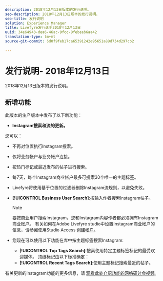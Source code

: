 ```yaml
---
description: 2018年12月13日版本的发行说明。
seo-description: 2018年12月13日版本的发行说明。
seo-title: 发行说明
solution: Experience Manager
title: Livefyre发行说明2018年12月13日
uuid: 34e64943-dea6-46ac-9fcc-8febeab6aa42
translation-type: tm+mt
source-git-commit: 6d0f9feb17ca65391242e95651a89d734d297cb2

---
```



# 发行说明- 2018年12月13日

2018年12月13日版本的发行说明。

## 新增功能

此版本的生产版本中发布了以下新功能：

* **Instagram搜索和流的更新。**

您可以：

* 不再对位置执行Instagram搜索。
* 仅将业务帐户与业务帐户连接。
* 按热门标记或最近发布的帖子进行搜索。
* 每7天，每个Instagram商业帐户最多可搜索30个唯一的主题标签。

* Livefyre将使用基于位置的过滤器删除Instagram流规则，以避免失败。
* **[!UICONTROL Business User Search]**:按输入作者搜索Instagram帖子。

   >[!NOTE]
   >
   >要按商业用户搜索Instagram，您和Instagram内容作者都必须拥有Instagram商业账户。 有关如何在Adobe Livefyre studio中设置Instagram商业帐户的信息，请参阅使用Studio Access [创建帐户](/help/using/c-users-creating-accounts-with-studio-access/t-configure-social-accout-instagram/c-about-instagram-accounts.md#c_about_instagram_accounts)。

* 您现在可以使用以下功能在库中按主题标签搜索Instagram:

   * **[!UICONTROL Top Tags Search]**:搜索使用特定主题标签标记的最受欢迎媒体。 顶级标记由以下标准确定： [](https://developers.facebook.com/docs/instagram-api/reference/hashtag/top-media)
   * **[!UICONTROL Recent Tags Search]**:使用主题标记搜索最近的帖子。

有关更新的Instagram功能的更多信息，请 [观看此处介绍功能的网络研讨会视频](https://youtu.be/wRkGc3obaOA)。
